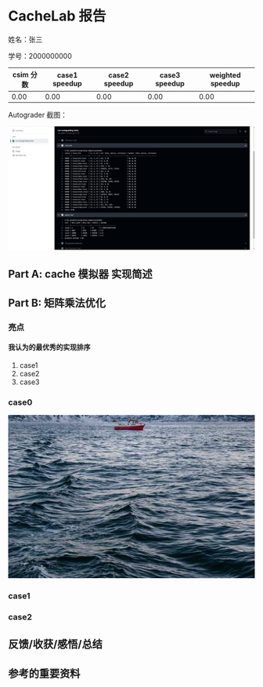 # CacheLab 报告

姓名：张三

学号：2000000000

| csim 分数 | case1 speedup | case2 speedup | case3 speedup | weighted speedup |
| --------- | ------------- | ------------- | ------------- | ----------------- |
| 0.00         | 0.00             | 0.00             | 0.00             | 0.00                 |

<!-- 保留两位小数，四舍五入 -->

Autograder 截图：

![](./imgs/autograder.png)

<!-- 请同时将 Github Action 中的 csim test 和 gemm test 展开，截图 -->

<!-- 如果 Github Action 不可用，本地的两个 test 的运行截图也可以-->

## Part A: cache 模拟器 实现简述

<!-- 150 字以内简述 LRU 替换策略的 cache 的具体实现细节 -->

<!-- 如果你有模拟性能上的优化可以用额外的篇幅具体讲讲 -->

## Part B: 矩阵乘法优化

<!-- 下文请统一用 "行 * 列" 来表述矩阵形状 -->

<!-- 如果你想用 x, y 或者 i, j 变量来辅助你的表述，
请保证他们的对应关系是 x,y <=> i,j <=> 行,列，不然助教会晕，你们的分数也可能跟着晕，
我指你想说某个单独的矩阵中的 x 行 y 列的时候，不要说 y 行 x 列，
当然有三个矩阵的时候就没这回事了
 -->

### 亮点

<!-- 用最精简且可以被理解的关键词 + 简短的句子，分点描述你所有使用到的优化技巧，如果他们的重要性不同，请按顺序讲 -->

<!-- 比如：1. 分块：xxxx -->

#### 我认为的最优秀的实现排序

<!-- 请排序这三个 case，把你认为的最优秀的实现排在前面 -->

1. case1
2. case2
3. case3

### case0

<!-- 1. 展示你的 cache miss 和 register miss -->

<!-- 2. 分析你的算法的理论 miss，如果和实际不完全相符，误差可能来自于哪里
（通常你的分析不用完全准确，不影响后续你展示算法，或者不同算法性能的大小关系即可） -->

<!-- 3. 你是怎么想到你的方法的，2 和 3 点可以调换顺序或者合并。或者说你的方法有哪些巧妙的设计。 -->

<!-- 4. 我们预计准确分析理论 miss，甚至是大致分析都可能是相当费力的，
此时我们更偏向你挑选一个你最想分享的 case 认真分析，其他 case 可以草率一点。
但这不代表我们接受你偷懒不分析理论 miss，而是在你精力有限，总篇幅有限时请把最精华的写出来。
不要费了功夫写了三个分析但每个都浅尝辄止。
 -->

<!-- 5. 分析 naive 算法的 cache miss 原因，视总篇幅也可以不讲 -->

<!-- 不要贴大段的代码，如果需要贴代码，请一小节一小节，并配合文字解释 -->

<!-- 你可以贴伪代码，或者用注释替代不重要的部分，尽量让报告精简 -->

<!-- 虽然我们分成了 3 节分别对应每个 case，但你不用每次都重复描述共通的思路，你可以修改报告的形式 -->

<!-- 原则上，简单的方法一个 case 所需描述的字数不应超过 500 字，复杂的不应超过 1000 字 -->

<!-- 如果你没有什么优化思路，这一节也可以就讲 naive 算法的 cache miss 的分析 -->

<!-- 如果你的优化思路特别多，请先分点简述一下，如果超出了我们的字数限制，请把最重要的部分在规定字数内先解释清楚，再用”明显的分割线“隔开，再接着写次重要的优化 -->

<!-- 尽量给出你每个优化，或者是渐进的优化中每一步对性能的提升分别是多少 -->

![可以插入图片来描述](./imgs/example.jpg)

<!-- 如果你有除了脚本算出来的 cache miss 和 register miss 的数据展示，比如你跑了个参数的网格搜索，
请保证这些数据是可复现的，给出复现的代码，和复现代码的执行方法文档。这些应该包含在提交仓库中
-->

### case1

### case2

## 反馈/收获/感悟/总结

<!-- 这一节，你可以简单描述你在这个 lab 上花费的时间/你认为的难度/你认为不合理的地方/你认为有趣的地方 -->

<!-- 或者是收获/感悟/总结 -->

<!-- 200 字以内，可以不写 -->

## 参考的重要资料

<!-- 有哪些文章/论文/PPT/课本对你的实现有重要启发或者帮助，或者是你直接引用了某个方法 -->

<!-- 请附上文章标题和可访问的网页路径 -->

<!-- 不列出参考了的参考资料会被扣分 -->
